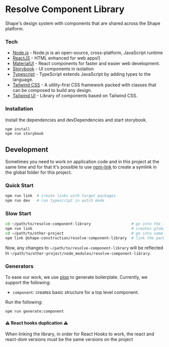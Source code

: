 # Resolve Component Library

Shape's design system with components that are shared across the Shape platform.

### Tech

- [Node.js](https://nodejs.org/) - Node.js is an open-source, cross-platform, JavaScript runtime
- [ReactJS](https://reactjs.org/) - HTML enhanced for web apps!]
- [MaterialUI](https://material-ui.com/) - React components for faster and easier web development.
- [Storybook](https://storybook.js.org/) - UI components in isolation
- [Typescript](https://www.typescriptlang.org/) - TypeScript extends JavaScript by adding types to the language.
- [Tailwind CSS](https://tailwindcss.com/) - A utility-first CSS framework packed with classes that can be composed to build any design.
- [Tailwind UI](https://tailwindui.com/) - Library of components based on Tailwind CSS.

### Installation

Install the dependencies and devDependencies and start storybook.

```sh
npm install
npm run storybook
```

## Development

Sometimes you need to work on application code and in this project at the same time and for that it's possible to use [npm-link](https://docs.npmjs.com/cli/link.html) to create a symlink in the global folder for this project.

### Quick Start

```sh
npm run link  # create links with target packages
npm run dev   # run typescript in watch mode
```

### Slow Start

```sh
cd ~/path/to/resolve-component-library                  # go into the library directory
npm run link                                            # creates global link from library
cd ~/path/to/other-project                              # go into some other project directory
npm link @shape-construction/resolve-component-library  # link the package
```

Now, any changes to `~/path/to/resolve-component-library` will be reflected in `~/path/to/other-project/node_modules/resolve-component-library`.

### Generators

To ease our work, we use [plop](https://github.com/plopjs/plop) to generate boilerplate. Currently, we support the following:

- `component`: creates basic structure for a top level component.

Run the following:

```sh
npm run generate:component
```

#### :warning: React hooks duplication :warning:

When linking the library, in order for React Hooks to work, the react and react-dom versions must be the same versions on the project
